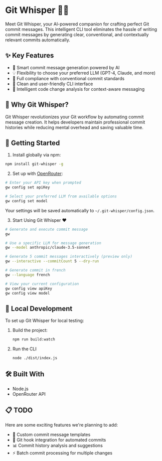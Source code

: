 # Git Whisper 🤖✨

Meet Git Whisper, your AI-powered companion for crafting perfect Git commit messages. This intelligent CLI tool eliminates the hassle of writing commit messages by generating clear, conventional, and contextually relevant commits automatically.

## ✨ Key Features

- 🤖 Smart commit message generation powered by AI
- 💡 Flexibility to choose your preferred LLM (GPT-4, Claude, and more)
- 📝 Full compliance with conventional commit standards
- 🚀 Clean and user-friendly CLI interface
- 🔄 Intelligent code change analysis for context-aware messaging

## 🎯 Why Git Whisper?

Git Whisper revolutionizes your Git workflow by automating commit message creation. It helps developers maintain professional commit histories while reducing mental overhead and saving valuable time.

## 🚀 Getting Started

1. Install globally via npm:

```bash
npm install git-whisper -g
```

2. Set up with [OpenRouter](https://openrouter.ai):

```bash
# Enter your API key when prompted
gw config set apiKey

# Select your preferred LLM from available options
gw config set model
```

Your settings will be saved automatically to `~/.git-whisper/config.json`.

3. Start Using Git Whisper ❤️

```bash
# Generate and execute commit message
gw

# Use a specific LLM for message generation
gw --model anthropic/claude-3.5-sonnet

# Generate 5 commit messages interactively (preview only)
gw --interactive --commitCount 5 --dry-run

# Generate commit in french
gw --language french

# View your current configuration
gw config view apiKey
gw config view model
```

## 🧪 Local Development

To set up Git Whisper for local testing:

1. Build the project:

   ```sh
   npm run build:watch
   ```

2. Run the CLI

   ```sh
   node ./dist/index.js
   ```

## 🛠️ Built With

- Node.js
- OpenRouter API

## 📋 TODO

Here are some exciting features we're planning to add:

- 🎨 Custom commit message templates
- 🔄 Git hook integration for automated commits
- 📊 Commit history analysis and suggestions
- ⚡ Batch commit processing for multiple changes
